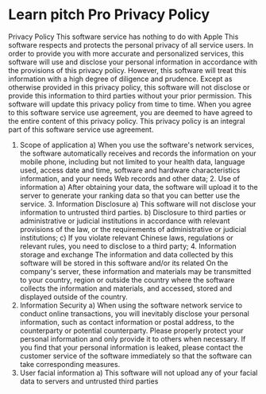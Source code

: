 # Learn pitch Pro Privacy Policy


Privacy Policy
This software service has nothing to do with Apple
This software respects and protects the personal privacy of all service users. In order to provide you with more accurate and personalized services, this software will use and disclose your personal information in accordance with the provisions of this privacy policy. However, this software will treat this information with a high degree of diligence and prudence. Except as otherwise provided in this privacy policy, this software will not disclose or provide this information to third parties without your prior permission. This software will update this privacy policy from time to time. When you agree to this software service use agreement, you are deemed to have agreed to the entire content of this privacy policy. This privacy policy is an integral part of this software service use agreement.
1. Scope of application
a) When you use the software's network services, the software automatically receives and records the information on your mobile phone, including but not limited to your health data, language used, access date and time, software and hardware characteristics information, and your needs Web records and other data; 2. Use of information
a) After obtaining your data, the software will upload it to the server to generate your ranking data so that you can better use the service. 3. Information Disclosure
a) This software will not disclose your information to untrusted third parties.
b) Disclosure to third parties or administrative or judicial institutions in accordance with relevant provisions of the law, or the requirements of administrative or judicial institutions;
c) If you violate relevant Chinese laws, regulations or relevant rules, you need to disclose to a third party; 4. Information storage and exchange The information and data collected by this software will be stored in this software and/or its related On the company's server, these information and materials may be transmitted to your country, region or outside the country where the software collects the information and materials, and accessed, stored and displayed outside of the country.
5. Information Security
a) When using the software network service to conduct online transactions, you will inevitably disclose your personal information, such as contact information or postal address, to the counterparty or potential counterparty. Please properly protect your personal information and only provide it to others when necessary. If you find that your personal information is leaked, please contact the customer service of the software immediately so that the software can take corresponding measures.
6. User facial information
a) This software will not upload any of your facial data to servers and untrusted third parties
